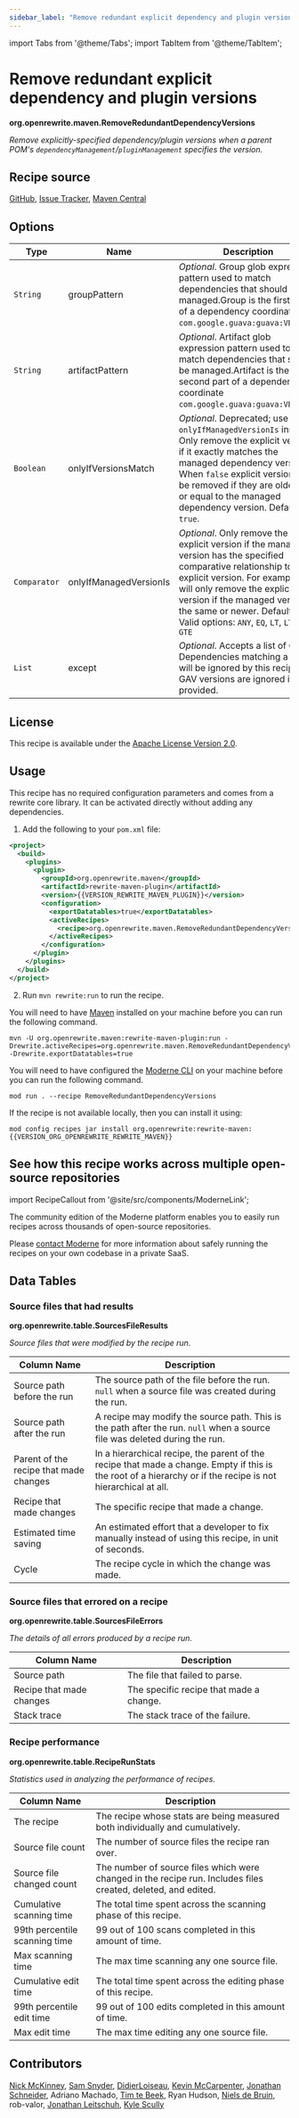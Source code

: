 ```yaml
---
sidebar_label: "Remove redundant explicit dependency and plugin versions"
---
```


import Tabs from '@theme/Tabs';
import TabItem from '@theme/TabItem';

# Remove redundant explicit dependency and plugin versions

**org.openrewrite.maven.RemoveRedundantDependencyVersions**

_Remove explicitly-specified dependency/plugin versions when a parent POM's `dependencyManagement`/`pluginManagement` specifies the version._

## Recipe source

[GitHub](https://github.com/openrewrite/rewrite/blob/main/rewrite-maven/src/main/java/org/openrewrite/maven/RemoveRedundantDependencyVersions.java), 
[Issue Tracker](https://github.com/openrewrite/rewrite/blob/main/rewrite-maven/issues), 
[Maven Central](https://central.sonatype.com/artifact/org.openrewrite/rewrite-maven/)
## Options

| Type | Name | Description | Example |
| -- | -- | -- | -- |
| `String` | groupPattern | *Optional*. Group glob expression pattern used to match dependencies that should be managed.Group is the first part of a dependency coordinate `com.google.guava:guava:VERSION`. | `com.google.*` |
| `String` | artifactPattern | *Optional*. Artifact glob expression pattern used to match dependencies that should be managed.Artifact is the second part of a dependency coordinate `com.google.guava:guava:VERSION`. | `guava*` |
| `Boolean` | onlyIfVersionsMatch | *Optional*. Deprecated; use `onlyIfManagedVersionIs` instead. Only remove the explicit version if it exactly matches the managed dependency version. When `false` explicit versions will be removed if they are older than or equal to the managed dependency version. Default `true`. |  |
| `Comparator` | onlyIfManagedVersionIs | *Optional*. Only remove the explicit version if the managed version has the specified comparative relationship to the explicit version. For example, `gte` will only remove the explicit version if the managed version is the same or newer. Default `eq`. Valid options: `ANY`, `EQ`, `LT`, `LTE`, `GT`, `GTE` |  |
| `List` | except | *Optional*. Accepts a list of GAVs. Dependencies matching a GAV will be ignored by this recipe. GAV versions are ignored if provided. | `com.jcraft:jsch` |

## License

This recipe is available under the [Apache License Version 2.0](https://www.apache.org/licenses/LICENSE-2.0).


## Usage

This recipe has no required configuration parameters and comes from a rewrite core library. It can be activated directly without adding any dependencies.
<Tabs groupId="projectType">

<TabItem value="maven" label="Maven POM">

1. Add the following to your `pom.xml` file:

```xml title="pom.xml"
<project>
  <build>
    <plugins>
      <plugin>
        <groupId>org.openrewrite.maven</groupId>
        <artifactId>rewrite-maven-plugin</artifactId>
        <version>{{VERSION_REWRITE_MAVEN_PLUGIN}}</version>
        <configuration>
          <exportDatatables>true</exportDatatables>
          <activeRecipes>
            <recipe>org.openrewrite.maven.RemoveRedundantDependencyVersions</recipe>
          </activeRecipes>
        </configuration>
      </plugin>
    </plugins>
  </build>
</project>
```

2. Run `mvn rewrite:run` to run the recipe.
</TabItem>

<TabItem value="maven-command-line" label="Maven Command Line">

You will need to have [Maven](https://maven.apache.org/download.cgi) installed on your machine before you can run the following command.

```shell title="shell"
mvn -U org.openrewrite.maven:rewrite-maven-plugin:run -Drewrite.activeRecipes=org.openrewrite.maven.RemoveRedundantDependencyVersions -Drewrite.exportDatatables=true
```

</TabItem>
<TabItem value="moderne-cli" label="Moderne CLI">

You will need to have configured the [Moderne CLI](https://docs.moderne.io/user-documentation/moderne-cli/getting-started/cli-intro) on your machine before you can run the following command.

```shell title="shell"
mod run . --recipe RemoveRedundantDependencyVersions
```

If the recipe is not available locally, then you can install it using:
```shell
mod config recipes jar install org.openrewrite:rewrite-maven:{{VERSION_ORG_OPENREWRITE_REWRITE_MAVEN}}
```
</TabItem>
</Tabs>

## See how this recipe works across multiple open-source repositories

import RecipeCallout from '@site/src/components/ModerneLink';

<RecipeCallout link="https://app.moderne.io/recipes/org.openrewrite.maven.RemoveRedundantDependencyVersions" />

The community edition of the Moderne platform enables you to easily run recipes across thousands of open-source repositories.

Please [contact Moderne](https://moderne.io/product) for more information about safely running the recipes on your own codebase in a private SaaS.
## Data Tables

### Source files that had results
**org.openrewrite.table.SourcesFileResults**

_Source files that were modified by the recipe run._

| Column Name | Description |
| ----------- | ----------- |
| Source path before the run | The source path of the file before the run. `null` when a source file was created during the run. |
| Source path after the run | A recipe may modify the source path. This is the path after the run. `null` when a source file was deleted during the run. |
| Parent of the recipe that made changes | In a hierarchical recipe, the parent of the recipe that made a change. Empty if this is the root of a hierarchy or if the recipe is not hierarchical at all. |
| Recipe that made changes | The specific recipe that made a change. |
| Estimated time saving | An estimated effort that a developer to fix manually instead of using this recipe, in unit of seconds. |
| Cycle | The recipe cycle in which the change was made. |

### Source files that errored on a recipe
**org.openrewrite.table.SourcesFileErrors**

_The details of all errors produced by a recipe run._

| Column Name | Description |
| ----------- | ----------- |
| Source path | The file that failed to parse. |
| Recipe that made changes | The specific recipe that made a change. |
| Stack trace | The stack trace of the failure. |

### Recipe performance
**org.openrewrite.table.RecipeRunStats**

_Statistics used in analyzing the performance of recipes._

| Column Name | Description |
| ----------- | ----------- |
| The recipe | The recipe whose stats are being measured both individually and cumulatively. |
| Source file count | The number of source files the recipe ran over. |
| Source file changed count | The number of source files which were changed in the recipe run. Includes files created, deleted, and edited. |
| Cumulative scanning time | The total time spent across the scanning phase of this recipe. |
| 99th percentile scanning time | 99 out of 100 scans completed in this amount of time. |
| Max scanning time | The max time scanning any one source file. |
| Cumulative edit time | The total time spent across the editing phase of this recipe. |
| 99th percentile edit time | 99 out of 100 edits completed in this amount of time. |
| Max edit time | The max time editing any one source file. |


## Contributors
[Nick McKinney](mailto:mckinneynicholas@gmail.com), [Sam Snyder](mailto:sam@moderne.io), [DidierLoiseau](mailto:didierloiseau+github@gmail.com), [Kevin McCarpenter](mailto:kevin@moderne.io), [Jonathan Schneider](mailto:jkschneider@gmail.com), Adriano Machado, [Tim te Beek](mailto:tim@moderne.io), Ryan Hudson, [Niels de Bruin](mailto:nielsdebruin@gmail.com), rob-valor, [Jonathan Leitschuh](mailto:jonathan.leitschuh@gmail.com), [Kyle Scully](mailto:scullykns@gmail.com)
